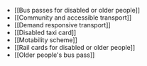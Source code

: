 - [[Bus passes for disabled or older people]]
- [[Community and accessible transport]]
- [[Demand responsive transport]]
- [[Disabled taxi card]]
- [[Motability scheme]]
- [[Rail cards for disabled or older people]]
- [[Older people's bus pass]]
